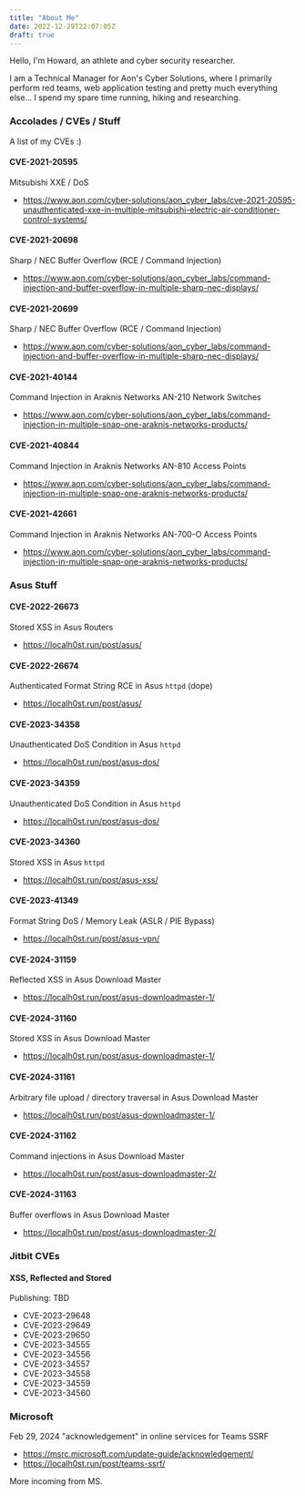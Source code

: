 ```yaml
---
title: "About Me"
date: 2022-12-29T22:07:05Z
draft: true
---
```


Hello, I'm Howard, an athlete and cyber security researcher.

I am a Technical Manager for Aon's Cyber Solutions, where I primarily perform red teams, web application testing and pretty much everything else... I spend my spare time running, hiking and researching.

### Accolades / CVEs / Stuff

A list of my CVEs :)

#### CVE-2021-20595
Mitsubishi XXE / DoS
- https://www.aon.com/cyber-solutions/aon_cyber_labs/cve-2021-20595-unauthenticated-xxe-in-multiple-mitsubishi-electric-air-conditioner-control-systems/
#### CVE-2021-20698
Sharp / NEC Buffer Overflow (RCE / Command Injection)
- https://www.aon.com/cyber-solutions/aon_cyber_labs/command-injection-and-buffer-overflow-in-multiple-sharp-nec-displays/
#### CVE-2021-20699
Sharp / NEC Buffer Overflow (RCE / Command Injection)
- https://www.aon.com/cyber-solutions/aon_cyber_labs/command-injection-and-buffer-overflow-in-multiple-sharp-nec-displays/
#### CVE-2021-40144
Command Injection in Araknis Networks AN-210 Network Switches
- https://www.aon.com/cyber-solutions/aon_cyber_labs/command-injection-in-multiple-snap-one-araknis-networks-products/
#### CVE-2021-40844
Command Injection in Araknis Networks AN-810 Access Points
- https://www.aon.com/cyber-solutions/aon_cyber_labs/command-injection-in-multiple-snap-one-araknis-networks-products/
#### CVE-2021-42661
Command Injection in Araknis Networks AN-700-O Access Points
- https://www.aon.com/cyber-solutions/aon_cyber_labs/command-injection-in-multiple-snap-one-araknis-networks-products/
### Asus Stuff

#### CVE-2022-26673
Stored XSS in Asus Routers
- https://localh0st.run/post/asus/
#### CVE-2022-26674
Authenticated Format String RCE in Asus `httpd` (dope)
- https://localh0st.run/post/asus/
#### CVE-2023-34358
Unauthenticated DoS Condition in Asus `httpd`
- https://localh0st.run/post/asus-dos/
#### CVE-2023-34359
Unauthenticated DoS Condition in Asus `httpd`
- https://localh0st.run/post/asus-dos/
#### CVE-2023-34360
Stored XSS in Asus `httpd`
- https://localh0st.run/post/asus-xss/
#### CVE-2023-41349
Format String DoS / Memory Leak (ASLR / PIE Bypass)
- https://localh0st.run/post/asus-vpn/
#### CVE-2024-31159
Reflected XSS in Asus Download Master
- https://localh0st.run/post/asus-downloadmaster-1/
#### CVE-2024-31160
Stored XSS in Asus Download Master
- https://localh0st.run/post/asus-downloadmaster-1/
#### CVE-2024-31161
Arbitrary file upload / directory traversal in Asus Download Master
- https://localh0st.run/post/asus-downloadmaster-1/
#### CVE-2024-31162
Command injections in Asus Download Master
- https://localh0st.run/post/asus-downloadmaster-2/
#### CVE-2024-31163
Buffer overflows in Asus Download Master
- https://localh0st.run/post/asus-downloadmaster-2/

### Jitbit CVEs

#### XSS, Reflected and Stored
Publishing: TBD
- CVE-2023-29648
- CVE-2023-29649
- CVE-2023-29650
- CVE-2023-34555
- CVE-2023-34556
- CVE-2023-34557
- CVE-2023-34558
- CVE-2023-34559
- CVE-2023-34560

### Microsoft

Feb 29, 2024 "acknowledgement" in online services for Teams SSRF
- https://msrc.microsoft.com/update-guide/acknowledgement/
- https://localh0st.run/post/teams-ssrf/

More incoming from MS.


